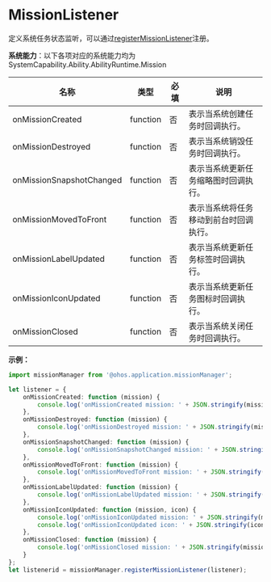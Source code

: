 # MissionListener

定义系统任务状态监听，可以通过[registerMissionListener](js-apis-application-missionManager.md#missionmanagerregistermissionlistener)注册。

**系统能力**：以下各项对应的系统能力均为SystemCapability.Ability.AbilityRuntime.Mission

| 名称        | 类型                 | 必填 | 说明                                                         |
| ----------- | -------- | ---- | ------------------------------------------------------------ |
| onMissionCreated    | function               | 否   | 表示当系统创建任务时回调执行。                                |
| onMissionDestroyed   | function               | 否   | 表示当系统销毁任务时回调执行。 |
| onMissionSnapshotChanged   | function               | 否   | 表示当系统更新任务缩略图时回调执行。 |
| onMissionMovedToFront   | function               | 否   | 表示当系统将任务移动到前台时回调执行。 |
| onMissionLabelUpdated   | function               | 否   | 表示当系统更新任务标签时回调执行。 |
| onMissionIconUpdated   | function               | 否   | 表示当系统更新任务图标时回调执行。 |
| onMissionClosed   | function               | 否   | 表示当系统关闭任务时回调执行。 |

**示例：**
```ts
import missionManager from '@ohos.application.missionManager';

let listener = {
    onMissionCreated: function (mission) {
        console.log('onMissionCreated mission: ' + JSON.stringify(mission));
    },
    onMissionDestroyed: function (mission) {
        console.log('onMissionDestroyed mission: ' + JSON.stringify(mission));
    },
    onMissionSnapshotChanged: function (mission) {
        console.log('onMissionSnapshotChanged mission: ' + JSON.stringify(mission));
    },
    onMissionMovedToFront: function (mission) {
        console.log('onMissionMovedToFront mission: ' + JSON.stringify(mission));
    },
    onMissionLabelUpdated: function (mission) {
        console.log('onMissionLabelUpdated mission: ' + JSON.stringify(mission));
    },
    onMissionIconUpdated: function (mission, icon) {
        console.log('onMissionIconUpdated mission: ' + JSON.stringify(mission));
        console.log('onMissionIconUpdated icon: ' + JSON.stringify(icon));
    },
    onMissionClosed: function (mission) {
        console.log('onMissionClosed mission: ' + JSON.stringify(mission));
    }
};
let listenerid = missionManager.registerMissionListener(listener);
```